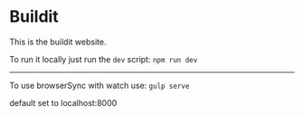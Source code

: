 # Buildit

This is the buildit website.

To run it locally just run the `dev` script: `npm run dev`


---
To use browserSync with watch use:
`gulp serve`

default set to localhost:8000
